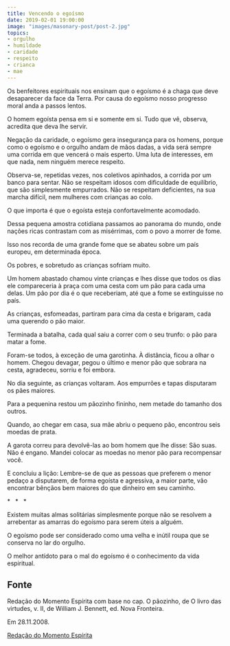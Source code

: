 ```yaml
---
title: Vencendo o egoísmo
date: 2019-02-01 19:00:00
image: "images/masonary-post/post-2.jpg"
topics: 
- orgulho
- humildade
- caridade
- respeito
- crianca
- mae
---
```


Os benfeitores espirituais nos ensinam que o egoísmo é a chaga que deve
desaparecer da face da Terra. Por causa do egoísmo nosso progresso moral anda a
passos lentos.

O homem egoísta pensa em si e somente em si. Tudo que vê, observa, acredita que
deva lhe servir.

Negação da caridade, o egoísmo gera insegurança para os homens, porque como o
egoísmo e o orgulho andam de mãos dadas, a vida será sempre uma corrida em que
vencerá o mais esperto. Uma luta de interesses, em que nada, nem ninguém merece
respeito.

Observa-se, repetidas vezes, nos coletivos apinhados, a corrida por um banco
para sentar. Não se respeitam idosos com dificuldade de equilíbrio, que são
simplesmente empurrados. Não se respeitam deficientes, na sua marcha difícil,
nem mulheres com crianças ao colo.

O que importa é que o egoísta esteja confortavelmente acomodado.

Dessa pequena amostra cotidiana passamos ao panorama do mundo, onde nações
ricas contrastam com as misérrimas, com o povo a morrer de fome.

Isso nos recorda de uma grande fome que se abateu sobre um país europeu, em
determinada época.

Os pobres, e sobretudo as crianças sofriam muito.

Um homem abastado chamou vinte crianças e lhes disse que todos os dias ele
compareceria à praça com uma cesta com um pão para cada uma delas. Um pão por
dia é o que receberiam, até que a fome se extinguisse no país.

As crianças, esfomeadas, partiram para cima da cesta e brigaram, cada uma
querendo o pão maior.

Terminada a batalha, cada qual saiu a correr com o seu trunfo: o pão para matar
a fome.

Foram-se todos, à exceção de uma garotinha. À distância, ficou a olhar o homem.
Chegou devagar, pegou o último e menor pão que sobrara na cesta, agradeceu,
sorriu e foi embora.

No dia seguinte, as crianças voltaram. Aos empurrões e tapas disputaram os pães
maiores.

Para a pequenina restou um pãozinho fininho, nem metade do tamanho dos outros.

Quando, ao chegar em casa, sua mãe abriu o pequeno pão, encontrou seis moedas
de prata.

A garota correu para devolvê-las ao bom homem que lhe disse: São suas. Não é
engano. Mandei colocar as moedas no menor pão para recompensar você.

E concluiu a lição: Lembre-se de que as pessoas que preferem o menor pedaço a
disputarem, de forma egoísta e agressiva, a maior parte, vão encontrar bênçãos
bem maiores do que dinheiro em seu caminho.

*   *   *

Existem muitas almas solitárias simplesmente porque não se resolvem a
arrebentar as amarras do egoísmo para serem úteis a alguém.

O egoísmo pode ser considerado como uma velha e inútil roupa que se conserva no
lar do orgulho.

O melhor antídoto para o mal do egoísmo é o conhecimento da vida espiritual.

## Fonte
Redação do Momento Espírita com base no cap. O pãozinho,
de O livro das virtudes, v. II, de William J. Bennett,
ed. Nova Fronteira.

Em 28.11.2008.

[Redação do Momento Espírita](http://momento.com.br/pt/ler_texto.php?id=650)
